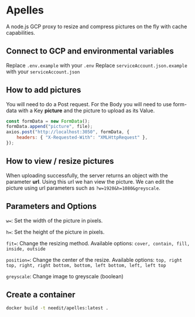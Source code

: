 # Apelles

A node.js GCP proxy to resize and compress pictures on the fly with cache capabilities.

## Connect to GCP and environmental variables

Replace `.env.example` with your `.env`
Replace `serviceAccount.json.example` with your `serviceAccount.json`

## How to add pictures

You will need to do a Post request. For the Body you will need to use form-data with a Key **picture** and the picture to upload as its Value.

```js
const formData = new FormData();
formData.append("picture", file);
axios.post("http://localhost:3050", formData, {
	headers: { "X-Requested-With": "XMLHttpRequest" },
});
```

## How to view / resize pictures

When uploading successfully, the server returns an object with the parameter **url**. Using this url we han view the picture.
We can edit the picture using url parameters such as `?w=1920&h=1080&greyscale`.

## Parameters and Options

`w=`: Set the width of the picture in pixels.

`h=`: Set the height of the picture in pixels.

`fit=`: Change the resizing method. Available options: `cover, contain, fill, inside, outside`

`position=`: Change the center of the resize. Available options: `top, right top, right, right bottom, bottom, left bottom, left, left top`

`greyscale`: Change image to greyscale (boolean)

## Create a container

```bash
docker build -t needit/apelles:latest .
```
